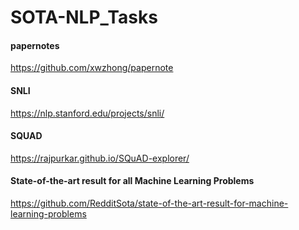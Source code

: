 # SOTA-NLP_Tasks

#### papernotes
https://github.com/xwzhong/papernote

#### SNLI
https://nlp.stanford.edu/projects/snli/  

#### SQUAD
https://rajpurkar.github.io/SQuAD-explorer/

#### State-of-the-art result for all Machine Learning Problems  
https://github.com/RedditSota/state-of-the-art-result-for-machine-learning-problems
